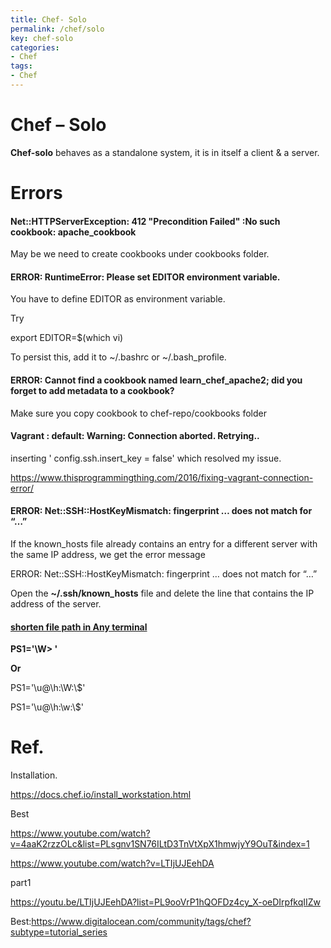 ```yaml
---
title: Chef- Solo
permalink: /chef/solo
key: chef-solo
categories:
- Chef
tags:
- Chef
---
```



Chef – Solo
===========

**Chef-solo** behaves as a standalone system, it is in itself a client & a
server.

Errors
======

#### Net::HTTPServerException: 412 "Precondition Failed" :No such cookbook: apache_cookbook

May be we need to create cookbooks under cookbooks folder.

#### ERROR: RuntimeError: Please set EDITOR environment variable.

You have to define EDITOR as environment variable.

Try

export EDITOR=\$(which vi)

To persist this, add it to \~/.bashrc or \~/.bash_profile.

#### ERROR: Cannot find a cookbook named learn_chef_apache2; did you forget to add metadata to a cookbook?

Make sure you copy cookbook to chef-repo/cookbooks folder

#### Vagrant : default: Warning: Connection aborted. Retrying..

inserting ' config.ssh.insert_key = false' which resolved my issue.

<https://www.thisprogrammingthing.com/2016/fixing-vagrant-connection-error/>

#### ERROR: Net::SSH::HostKeyMismatch: fingerprint … does not match for “…”

If the known_hosts file already contains an entry for a different server with
the same IP address, we get the error message

ERROR: Net::SSH::HostKeyMismatch: fingerprint … does not match for “…”

Open the **\~/.ssh/known_hosts** file and delete the line that contains the IP
address of the server.

#### [shorten file path in Any terminal](https://askubuntu.com/questions/302667/shorten-file-path-in-terminal)

**PS1='\\W\> '**

**Or**

PS1='\\u\@\\h:\\W:\\\$'

PS1='\\u\@\\h:\\w:\\\$'

Ref. 
=====

Installation.

<https://docs.chef.io/install_workstation.html>

Best

<https://www.youtube.com/watch?v=4aaK2rzzOLc&list=PLsgnv1SN76ILtD3TnVtXpX1hmwjyY9OuT&index=1>

<https://www.youtube.com/watch?v=LTIjUJEehDA>

part1

<https://youtu.be/LTIjUJEehDA?list=PL9ooVrP1hQOFDz4cy_X-oeDIrpfkqIIZw>

Best:<https://www.digitalocean.com/community/tags/chef?subtype=tutorial_series>
